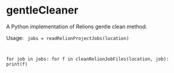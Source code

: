 # gentleCleaner
A Python implementation of Relions gentle clean method.

Usage:
<code>
  jobs = readRelionProjectJobs(location)

for job in jobs:
	for f in cleanRelionJobFiles(location, job):
		print(f)
</code>
